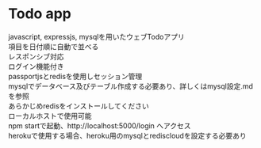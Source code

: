 # Todo app

javascript, expressjs, mysqlを用いたウェブTodoアプリ<br>
項目を日付順に自動で並べる<br>
レスポンシブ対応<br>
ログイン機能付き<br>
passportjsとredisを使用しセッション管理<br>
mysqlでデータベース及びテーブル作成する必要あり、詳しくはmysql設定.mdを参照<br>
あらかじめredisをインストールしてください<br>
ローカルホストで使用可能<br>
npm startで起動、http://localhost:5000/login へアクセス<br>
herokuで使用する場合、heroku用のmysqlとrediscloudを設定する必要あり<br>
